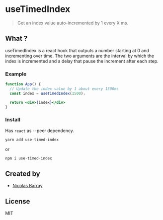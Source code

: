 # useTimedIndex

> Get an index value auto-incremented by 1 every X ms.

## What ?

useTimedIndex is a react hook that outputs a number starting at 0 and
incrementing over time. The two arguments are the interval by which the
index is incremented and a delay that pause the increment after each step.

### Example

```jsx
function App() {
  // Update the index value by 1 about every 1500ms
  const index = useTimedIndex(1500);

  return <div>{index}</div>
}
```

### Install

Has `react` as --peer dependency.

```javascript
yarn add use-timed-index
```

or

```javascript
npm i use-timed-index
```


## Created by

- [Nicolas Barray](https://github.com/nicobarray)

## License

MIT
